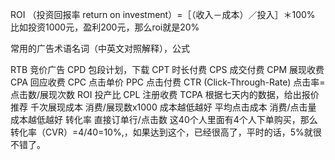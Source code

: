ROI （投资回报率 return on investment）=［（收入－成本）／投入］＊100%
比如投资1000元，盈利200元，那么roi就是20%



常用的广告术语名词（中英文对照解释），公式

RTB 竞价广告
CPD 包段计划，下载
CPT 时长付费
CPS 成交付费
CPM 展现收费
CPA 回应收费
CPC 点击单价
PPC 点击付费
CTR (Click-Through-Rate) 点击率=点击数/展现次数
ROI 投产比
CPL 注册收费
TCPA 根据七天内的数据，给出报价推荐
千次展现成本 消费/展现数x1000 成本越低越好
平均点击成本 消费/点击量 成本越低越好
转化率 直接订单行/点击数
这40个人里面有4个人下单购买，那么转化率（CVR）=4/40=10%,，如果达到这个，已经很高了，平时的话，5%就很不错了。

